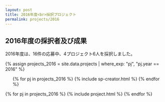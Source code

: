 ```yaml
---
layout: post
title: 2016年度<br>採択プロジェクト
permalink: projects/2016
---
```


<h2>2016年度の採択者及び成果</h2>
<p>2016年度は、16件の応募中、4プロジェクト6人を採択しました。</p>

{% assign projects_2016 = site.data.projects | where_exp: "pj", "pj.year == 2016" %}
<ul class="project-list">
  {% for pj in projects_2016 %}
    {% include sp-creator.html %}
  {% endfor %}
</ul>

<div class="projects flex">
  {% for pj in projects_2016 %}
    {% include project.html %}
  {% endfor %}
</div>
